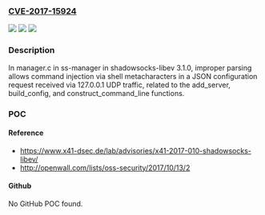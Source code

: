 ### [CVE-2017-15924](https://cve.mitre.org/cgi-bin/cvename.cgi?name=CVE-2017-15924)
![](https://img.shields.io/static/v1?label=Product&message=n%2Fa&color=blue)
![](https://img.shields.io/static/v1?label=Version&message=n%2Fa&color=blue)
![](https://img.shields.io/static/v1?label=Vulnerability&message=n%2Fa&color=brighgreen)

### Description

In manager.c in ss-manager in shadowsocks-libev 3.1.0, improper parsing allows command injection via shell metacharacters in a JSON configuration request received via 127.0.0.1 UDP traffic, related to the add_server, build_config, and construct_command_line functions.

### POC

#### Reference
- https://www.x41-dsec.de/lab/advisories/x41-2017-010-shadowsocks-libev/
- http://openwall.com/lists/oss-security/2017/10/13/2

#### Github
No GitHub POC found.

